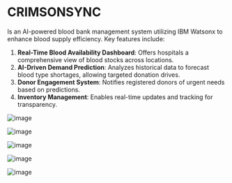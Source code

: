 # CRIMSONSYNC

Is an AI-powered blood bank management system utilizing IBM Watsonx to enhance blood supply efficiency. Key features include:

1. **Real-Time Blood Availability Dashboard**: Offers hospitals a comprehensive view of blood stocks across locations.
2. **AI-Driven Demand Prediction**: Analyzes historical data to forecast blood type shortages, allowing targeted donation drives.
3. **Donor Engagement System**: Notifies registered donors of urgent needs based on predictions.
4. **Inventory Management**: Enables real-time updates and tracking for transparency.


![image](https://github.com/user-attachments/assets/241bc53c-463f-4a96-b1a8-0abf8c330fc9)

![image](https://github.com/user-attachments/assets/fe6dcd49-725e-4649-aa90-dc6926a429bb)

![image](https://github.com/user-attachments/assets/4472354f-65d7-467a-9545-046b71b01bc4)

![image](https://github.com/user-attachments/assets/e1910d93-8d0c-4fa6-9ab3-754a986b6edb)

![image](https://github.com/user-attachments/assets/a3037d6d-cac4-4bbd-a003-7085ca873842)
